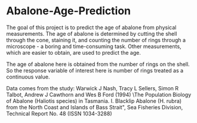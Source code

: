 # Abalone-Age-Prediction

The goal of this project is to predict the age of abalone from physical measurements. The age of abalone is determined by cutting the shell through the cone, staining it, and counting the number of rings through a microscope - a boring and time-consuming task. Other measurements, which are easier to obtain, are used to predict the age.

The age of abalone here is obtained from the number of rings on the shell. So the response variable of interest here is number of rings treated as a continuous value.

Data comes from the study: 
Warwick J Nash, Tracy L Sellers, Simon R Talbot, Andrew J Cawthorn and Wes B Ford (1994) \The Population Biology of Abalone (Haliotis species) in Tasmania. I. Blacklip Abalone (H. rubra) from the North Coast and Islands of Bass Strait", Sea Fisheries Division, Technical Report No. 48 (ISSN 1034-3288)
